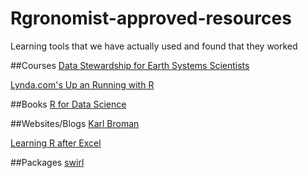 # Rgronomist-approved-resources
Learning tools that we have actually used and found that they worked

##Courses
[Data Stewardship for Earth Systems Scientists](http://agron590-isu.github.io/syllabus)

[Lynda.com's Up an Running with R](https://www.lynda.com/R-tutorials/Up-Running-R/120612-2.html?srchtrk=index%3a12%0alinktypeid%3a2%0aq%3aR+essential+training%0apage%3a1%0as%3arelevance%0asa%3atrue%0aproducttypeid%3a2)

##Books
[R for Data Science](http://r4ds.had.co.nz/)

##Websites/Blogs
[Karl Broman](http://kbroman.org/pages/tutorials)  

[Learning R after Excel](https://gshotwell.github.io/Gordon_Shotwell/)

##Packages
[swirl](http://swirlstats.com/)






